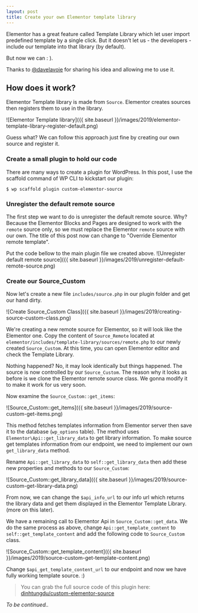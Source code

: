 ```yaml
---
layout: post
title: Create your own Elementor template library
---
```


Elementor has a great feature called Template Library which let user import predefined template by a single click. But it doesn't let us - the developers - include our template into that library (by default).

But now we can : ).

Thanks to [@davelavoie](https://github.com/davelavoie) for sharing his idea and allowing me to use it.

## How does it work?

Elementor Template library is made from `Source`. Elementor creates sources then registers them to use in the library.

![Elementor Template library]({{ site.baseurl }}/images/2019/elementor-template-library-register-default.png)

Guess what? We can follow this approach just fine by creating our own source and register it.


### Create a small plugin to hold our code

There are many ways to create a plugin for WordPress. In this post, I use the scaffold command of WP CLI to kickstart our plugin:
```
$ wp scaffold plugin custom-elementor-source
```

### Unregister the default remote source

The first step we want to do is unregister the default remote source. Why? Because the Elementor Blocks and Pages are designed to work with the `remote` source only, so we must replace the Elementor `remote` source with our own. The title of this post now can change to "Override Elementor remote template".

Put the code bellow to the main plugin file we created above.
![Unregister default remote source]({{ site.baseurl }}/images/2019/unregister-default-remote-source.png)

### Create our Source_Custom

Now let's create a new file `includes/source.php` in our plugin folder and get our hand dirty.

![Create Source_Custom Class]({{ site.baseurl }}/images/2019/creating-source-custom-class.png)

We're creating a new remote source for Elementor, so it will look like the Elementor one. Copy the content of `Source_Remote` located at `elementor/includes/template-library/sources/remote.php` to our newly created `Source_Custom`. At this time, you can open Elementor editor and check the Template Library.

Nothing happened? No, it may look identically but things happened. The source is now controlled by our `Source_Custom`. The reason why it looks as before is we clone the Elementor remote source class. We gonna modify it to make it work for us very soon.

Now examine the `Source_Custom::get_items`:

![Source_Custom::get_items]({{ site.baseurl }}/images/2019/source-custom-get-items.png)

This method fetches templates information from Elementor server then save it to the database (`wp_options` table). The method uses `Elementor\Api::get_library_data` to get library information. To make source get templates information from our endpoint, we need to implement our own `get_library_data` method.

Rename `Api::get_library_data` to `self::get_library_data` then add these new properties and methods to our `Source_Custom`:

![Source_Custom::get_library_data]({{ site.baseurl }}/images/2019/source-custom-get-library-data.png)

From now, we can change the `$api_info_url` to our info url which returns the library data and get them displayed in the Elementor Template Library. (more on this later).

We have a remaining call to Elementor Api in `Source_Custom::get_data`. We do the same process as above, change `Api::get_template_content` to `self::get_template_content` and add the following code to `Source_Custom` class.

![Source_Custom::get_template_content]({{ site.baseurl }}/images/2019/source-custom-get-template-content.png)

Change `$api_get_template_content_url` to our endpoint and now we have fully working template source. :)

> You can grab the full source code of this plugin here: [dinhtungdu/custom-elementor-source](https://github.com/dinhtungdu/custom-elementor-source)

*To be continued..*
